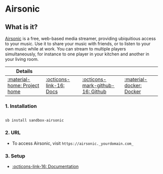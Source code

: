 # Airsonic

## What is it?

[Airsonic](https://github.com/airsonic/airsonic) is a free, web-based media streamer, providing ubiquitious access to your music. Use it to share your music with friends, or to listen to your own music while at work. You can stream to multiple players simultaneously, for instance to one player in your kitchen and another in your living room.

| Details     |             |             |             |
|-------------|-------------|-------------|-------------|
| [:material-home: Project home ](https://github.com/airsonic/airsonic) | [:octicons-link-16: Docs](https://airsonic.github.io/docs/) | [:octicons-mark-github-16: Github](https://github.com/airsonic/airsonic) | [:material-docker: Docker ](https://hub.docker.com/r/linuxserver/airsonic)|


### 1. Installation

``` shell

sb install sandbox-airsonic

```

### 2. URL

- To access Airsonic, visit `https://airsonic._yourdomain.com_`

### 3. Setup

- [:octicons-link-16: Documentation](https://airsonic.github.io/docs/)
